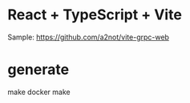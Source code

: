 # React + TypeScript + Vite

Sample: https://github.com/a2not/vite-grpc-web

# generate 
make docker
make


